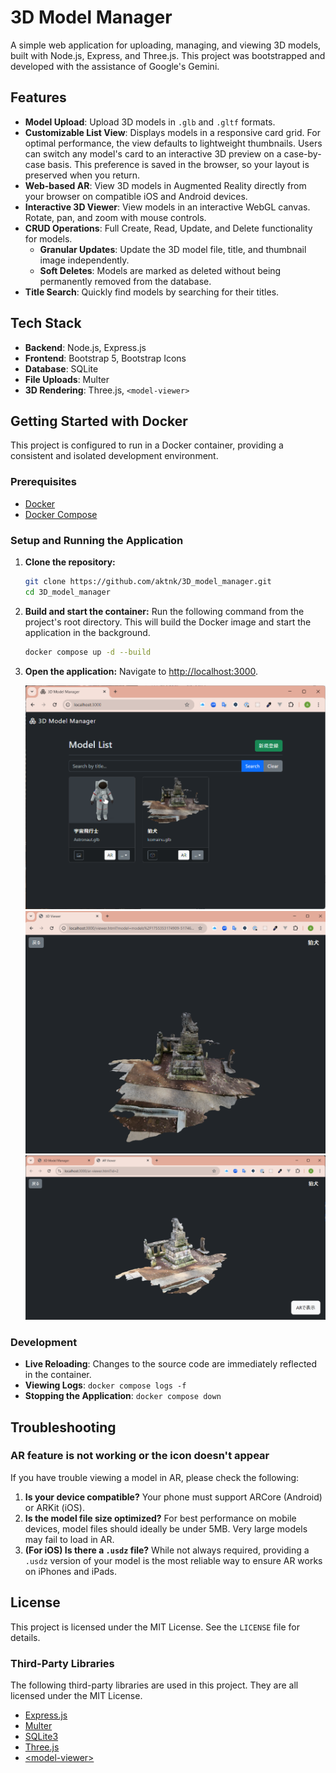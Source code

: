 # 3D Model Manager

A simple web application for uploading, managing, and viewing 3D models, built with Node.js, Express, and Three.js. This project was bootstrapped and developed with the assistance of Google's Gemini.

## Features

- **Model Upload**: Upload 3D models in `.glb` and `.gltf` formats.
- **Customizable List View**: Displays models in a responsive card grid. For optimal performance, the view defaults to lightweight thumbnails. Users can switch any model's card to an interactive 3D preview on a case-by-case basis. This preference is saved in the browser, so your layout is preserved when you return.
- **Web-based AR**: View 3D models in Augmented Reality directly from your browser on compatible iOS and Android devices.
- **Interactive 3D Viewer**: View models in an interactive WebGL canvas. Rotate, pan, and zoom with mouse controls.
- **CRUD Operations**: Full Create, Read, Update, and Delete functionality for models.
  - **Granular Updates**: Update the 3D model file, title, and thumbnail image independently.
  - **Soft Deletes**: Models are marked as deleted without being permanently removed from the database.
- **Title Search**: Quickly find models by searching for their titles.

## Tech Stack

- **Backend**: Node.js, Express.js
- **Frontend**: Bootstrap 5, Bootstrap Icons
- **Database**: SQLite
- **File Uploads**: Multer
- **3D Rendering**: Three.js, `<model-viewer>`

## Getting Started with Docker

This project is configured to run in a Docker container, providing a consistent and isolated development environment.

### Prerequisites

- [Docker](https://www.docker.com/)
- [Docker Compose](https://docs.docker.com/compose/install/)

### Setup and Running the Application

1.  **Clone the repository:**

    ```sh
    git clone https://github.com/aktnk/3D_model_manager.git
    cd 3D_model_manager
    ```

2.  **Build and start the container:**
    Run the following command from the project's root directory. This will build the Docker image and start the application in the background.

    ```bash
    docker compose up -d --build
    ```

3.  **Open the application:**
    Navigate to [http://localhost:3000](http://localhost:3000).

    ![image of index.html](sample/index.png)
    ![image of viewer.html](sample/viewer.png)
    ![image of ar_viewer.html](sample/ar_viewer.png)

### Development

- **Live Reloading**: Changes to the source code are immediately reflected in the container.
- **Viewing Logs**: `docker compose logs -f`
- **Stopping the Application**: `docker compose down`

## Troubleshooting

### AR feature is not working or the icon doesn't appear

If you have trouble viewing a model in AR, please check the following:

1.  **Is your device compatible?** Your phone must support ARCore (Android) or ARKit (iOS).
2.  **Is the model file size optimized?** For best performance on mobile devices, model files should ideally be under 5MB. Very large models may fail to load in AR.
3.  **(For iOS) Is there a `.usdz` file?** While not always required, providing a `.usdz` version of your model is the most reliable way to ensure AR works on iPhones and iPads.

## License

This project is licensed under the MIT License. See the `LICENSE` file for details.

### Third-Party Libraries

The following third-party libraries are used in this project. They are all licensed under the MIT License.

- [Express.js](https://expressjs.com/)
- [Multer](https://github.com/expressjs/multer)
- [SQLite3](https://github.com/TryGhost/node-sqlite3)
- [Three.js](https://threejs.org/)
- [\<model-viewer\>](https://modelviewer.dev/)
